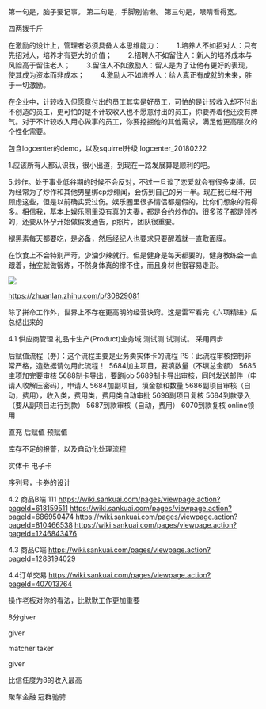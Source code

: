 第一句是，脑子要记事。
第二句是，手脚别偷懒。
第三句是，眼睛看得宽。

四两拨千斤

在激励的设计上，管理者必须具备人本思维能力：　　
1.培养人不如招对人：只有先招对人，培养才有更大的价值；　　
2.招聘人不如留住人：新人的培养成本与风险高于留住老人；　　
3.留住人不如激励人：留人是为了让他有更好的表现，使其成为资本而非成本；　　
4.激励人不如培养人：给人真正有成就的未来，胜于一切激励。

在企业中，计较收入但愿意付出的员工其实是好员工，可怕的是计较收入却不付出不创造的员工，更可怕的是不计较收入也不愿意付出的员工，你要养着他还没有脾气。对于不计较收入用心做事的员工，你要挖掘他的其他需求，满足他更高层次的个性化需要。


包含logcenter的demo，以及squirrel升级
logcenter_20180222

1.应该所有人都认识我，很小出道，到现在一路发展算是顺利的吧。

5.炒作。处于事业低谷期的时候不会反对，不过一旦谈了恋爱就会有很多束缚。因为经常为了炒作和其他男星绑cp炒绯闻，会伤到自己的另一半。现在我已经不用顾虑这些，但是以前确实受过伤。娱乐圈里很多情侣都是假的，比你们想象的假得多。相信我，基本上娱乐圈里没有真的夫妻，都是合约炒作的，很多孩子都是领养的，还要从怀孕开始做假发通告，p照片，团队很重要。

褪黑素每天都要吃，是必备，然后经纪人也要求只要醒着就一直敷面膜。

在饮食上不会特别严苛，少油少辣就行。但是健身是每天都要的，健身教练会一直跟着，抽空就做锻炼，不然身体真的撑不住，而且身材也很容易走形。

![](https://pic2.zhimg.com/v2-6077a4d01a741066e10c389af8bff8f6_b.jpg)

https://zhuanlan.zhihu.com/p/30829081


除了拼命工作外，世界上不存在更高明的经营诀窍。这是雷军看完《六项精进》后总结出来的



4.1 供应商管理
礼品卡生产(Product)业务域
测试测
试测试。
采用同步

后赋值流程（券）：这个流程主要是业务卖实体卡的流程 PS：此流程审核控制非常严格，造数据请勿用此流程！  5684加主项目，要填数量（不填总金额） 5685主项加完要审核 5688制卡导出，要跑job 5689制卡导出审核，同时发送邮件（申请人收解压密码），申请人 5684加副项目，填金额和数量 5686副项目审核（自动，费用），收入类，费用类，费用类自动审批 5698副项目复核 5684到款录入（要从副项目进行到款） 5687到款审核（自动，费用） 6070到款复核 online领用

直充
后赋值
预赋值

库存不足的报警，以及自动化处理流程

实体卡
电子卡

序列号，卡券的设计

4.2 商品B端
111
https://wiki.sankuai.com/pages/viewpage.action?pageId=618159511
https://wiki.sankuai.com/pages/viewpage.action?pageId=686950474
https://wiki.sankuai.com/pages/viewpage.action?pageId=810466538
https://wiki.sankuai.com/pages/viewpage.action?pageId=1246843476

4.3 商品C端
https://wiki.sankuai.com/pages/viewpage.action?pageId=1283194029

4.4订单交易
https://wiki.sankuai.com/pages/viewpage.action?pageId=407013764


操作老板对你的看法，比默默工作更加重要

8分giver

giver

matcher
taker

giver

比信任度为8的收入最高

聚车金融
冠群驰骋





